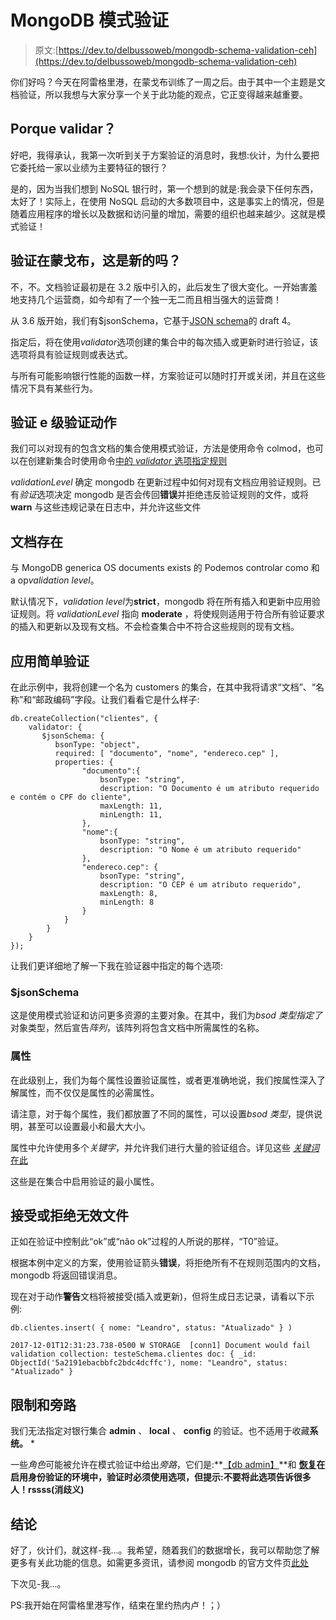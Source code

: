 # MongoDB 模式验证

> 原文:[https://dev.to/delbussoweb/mongodb-schema-validation-ceh](https://dev.to/delbussoweb/mongodb-schema-validation-ceh)

你们好吗？今天在阿雷格里港，在蒙戈布训练了一周之后。由于其中一个主题是文档验证，所以我想与大家分享一个关于此功能的观点，它正变得越来越重要。

## Porque validar？

好吧，我得承认，我第一次听到关于方案验证的消息时，我想:伙计，为什么要把它委托给一家以业绩为主要特征的银行？

是的，因为当我们想到 NoSQL 银行时，第一个想到的就是:我会录下任何东西，太好了！实际上，在使用 NoSQL 启动的大多数项目中，这是事实上的情况，但是随着应用程序的增长以及数据和访问量的增加，需要的组织也越来越少。这就是模式验证！

## 验证在蒙戈布，这是新的吗？

不，不。文档验证最初是在 3.2 版中引入的，此后发生了很大变化。一开始害羞地支持几个运营商，如今却有了一个独一无二而且相当强大的运营商！

从 3.6 版开始，我们有$jsonSchema，它基于[JSON schema](http://json-schema.org/)的 draft 4。

指定后，将在使用*validator*选项创建的集合中的每次插入或更新时进行验证，该选项将具有验证规则或表达式。

与所有可能影响银行性能的函数一样，方案验证可以随时打开或关闭，并且在这些情况下具有某些行为。

## 验证 e 级验证动作

我们可以对现有的包含文档的集合使用模式验证，方法是使用命令 colmod，也可以在创建新集合时使用命令[中的 *validator* 选项指定规则](https://docs.mongodb.com/v3.2/reference/method/db.createCollection/#db.createCollection)

*validationLevel* 确定 mongodb 在更新过程中如何对现有文档应用验证规则。已有*验证*选项决定 mongodb 是否会传回**错误**并拒绝违反验证规则的文件，或将 **warn** 与这些违规记录在日志中，并允许这些文件

## 文档存在

与 MongoDB generica OS documents exists 的 Podemos controlar como 和 a op*validation level*。

默认情况下，*validation level*为**strict**，mongodb 将在所有插入和更新中应用验证规则。将 *validationLevel* 指向 **moderate** ，将使规则适用于符合所有验证要求的插入和更新以及现有文档。不会检查集合中不符合这些规则的现有文档。

## 应用简单验证

在此示例中，我将创建一个名为 customers 的集合，在其中我将请求“文档”、“名称”和“邮政编码”字段。让我们看看它是什么样子:

```
db.createCollection("clientes", {
    validator: {
       $jsonSchema: {
          bsonType: "object",
          required: [ "documento", "nome", "endereco.cep" ],
          properties: {
                "documento":{
                    bsonType: "string",
                    description: "O Documento é um atributo requerido e contém o CPF do cliente",
                    maxLength: 11,
                    minLength: 11,
                },
                "nome":{
                    bsonType: "string",
                    description: "O Nome é um atributo requerido"
                },
                "endereco.cep": {
                    bsonType: "string",
                    description: "O CEP é um atributo requerido",
                    maxLength: 8,
                    minLength: 8
                }
            }
        }
    }
}); 
```

让我们更详细地了解一下我在验证器中指定的每个选项:

### $jsonSchema

这是使用模式验证和访问更多资源的主要对象。在其中，我们为*bsod 类型指定了*对象类型，然后宣告*阵列*，该阵列将包含文档中所需属性的名称。

### 属性

在此级别上，我们为每个属性设置验证属性，或者更准确地说，我们按属性深入了解属性，而不仅仅是属性的必需属性。

请注意，对于每个属性，我们都放置了不同的属性，可以设置*bsod 类型*，提供说明，甚至可以设置最小和最大大小。

属性中允许使用多个*关键字*，并允许我们进行大量的验证组合。详见这些 [*关键词*在此](https://docs.mongodb.com/manual/reference/operator/query/jsonSchema/#op._S_jsonSchema)

这些是在集合中启用验证的最小属性。

## 接受或拒绝无效文件

正如在验证中控制此“ok”或“não ok”过程的人所说的那样，“T0”验证。

根据本例中定义的方案，使用验证箭头**错误**，将拒绝所有不在规则范围内的文档，mongodb 将返回错误消息。

现在对于动作**警告**文档将被接受(插入或更新)，但将生成日志记录，请看以下示例:

```
db.clientes.insert( { nome: "Leandro", status: "Atualizado" } ) 
```

```
2017-12-01T12:31:23.738-0500 W STORAGE  [conn1] Document would fail validation collection: testeSchema.clientes doc: { _id: ObjectId('5a2191ebacbbfc2bdc4dcffc'), nome: "Leandro", status: "Atualizado" } 
```

## 限制和旁路

我们无法指定对银行集合 **admin** 、 **local** 、 **config** 的验证。也不适用于收藏**系统。** *

一些*角色*可能被允许在模式验证中给出*旁路*，它们是:**[【db admin】](https://docs.mongodb.com/manual/reference/built-in-roles/#dbAdmin)**和 **[恢复](https://docs.mongodb.com/manual/reference/built-in-roles/#restore)在启用身份验证的环境中，验证时必须使用选项，但提示:不要将此选项告诉很多人！rssss(消歧义)**

## 结论

好了，伙计们，就这样-我...。我希望，随着我们的数据增长，我可以帮助您了解更多有关此功能的信息。如需更多资讯，请参阅 mongodb 的官方文件页[此处](https://docs.mongodb.com/manual/core/schema-validation/#behavior)

下次见-我...。

PS:我开始在阿雷格里港写作，结束在里约热内卢！；）